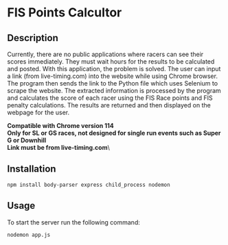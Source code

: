 # FIS Points Calcultor #
## Description ##
Currently, there are no public applications where racers can see their scores immediately. They must wait hours for the results to be calculated and posted. With this application, the problem is solved. The user can input a link (from live-timing.com) into the website while using Chrome browser. The program then sends the link to the Python file which uses Selenium to scrape the website. The extracted information is processed by the program and calculates the score of each racer using the FIS Race points and FIS penalty calculations. The results are returned and then displayed on the webpage for the user.

**Compatible with Chrome version 114**\
**Only for SL or GS races, not designed for single run events such as Super G or Downhill**\
**Link must be from live-timing.com**\

## Installation ##
```
npm install body-parser express child_process nodemon
```


## Usage ##
To start the server run the following command:
```
nodemon app.js
```



